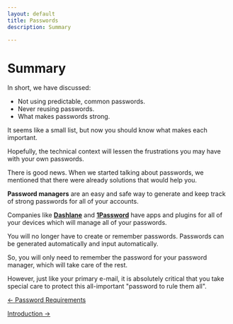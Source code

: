 ```yaml
---
layout: default
title: Passwords
description: Summary

---
```

# Summary

In short, we have discussed:

* Not using predictable, common passwords.
* Never reusing passwords.
* What makes passwords strong.

It seems like a small list, but now you should know what makes each important.

Hopefully, the technical context will lessen the frustrations you may have with your own passwords.

There is good news. When we started talking about passwords, we mentioned that there were already solutions that would help you.

**Password managers** are an easy and safe way to generate and keep track of strong passwords for all of your accounts.

Companies like [**Dashlane**](https://www.dashlane.com/) and [**1Password**](https://1password.com/families/) have apps and plugins for all of your devices which will manage all of your passwords.

You will no longer have to create or remember passwords. Passwords can be generated automatically and input automatically.

So, you will only need to remember the password for your password manager, which will take care of the rest.

However, just like your primary e-mail, it is absolutely critical that you take special care to protect this all-important "password to rule them all".

[← Password Requirements](./password_requirements.html "Password Requirements")

  
[Introduction →](./phishing_introduction.html "Introduction")
